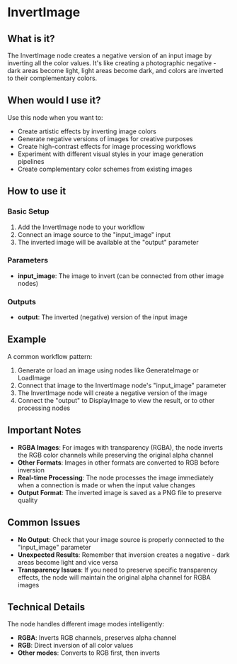 # InvertImage

## What is it?

The InvertImage node creates a negative version of an input image by inverting all the color values. It's like creating a photographic negative - dark areas become light, light areas become dark, and colors are inverted to their complementary colors.

## When would I use it?

Use this node when you want to:

- Create artistic effects by inverting image colors
- Generate negative versions of images for creative purposes
- Create high-contrast effects for image processing workflows
- Experiment with different visual styles in your image generation pipelines
- Create complementary color schemes from existing images

## How to use it

### Basic Setup

1. Add the InvertImage node to your workflow
1. Connect an image source to the "input_image" input
1. The inverted image will be available at the "output" parameter

### Parameters

- **input_image**: The image to invert (can be connected from other image nodes)

### Outputs

- **output**: The inverted (negative) version of the input image

## Example

A common workflow pattern:

1. Generate or load an image using nodes like GenerateImage or LoadImage
1. Connect that image to the InvertImage node's "input_image" parameter
1. The InvertImage node will create a negative version of the image
1. Connect the "output" to DisplayImage to view the result, or to other processing nodes

## Important Notes

- **RGBA Images**: For images with transparency (RGBA), the node inverts the RGB color channels while preserving the original alpha channel
- **Other Formats**: Images in other formats are converted to RGB before inversion
- **Real-time Processing**: The node processes the image immediately when a connection is made or when the input value changes
- **Output Format**: The inverted image is saved as a PNG file to preserve quality

## Common Issues

- **No Output**: Check that your image source is properly connected to the "input_image" parameter
- **Unexpected Results**: Remember that inversion creates a negative - dark areas become light and vice versa
- **Transparency Issues**: If you need to preserve specific transparency effects, the node will maintain the original alpha channel for RGBA images

## Technical Details

The node handles different image modes intelligently:

- **RGBA**: Inverts RGB channels, preserves alpha channel
- **RGB**: Direct inversion of all color values
- **Other modes**: Converts to RGB first, then inverts
